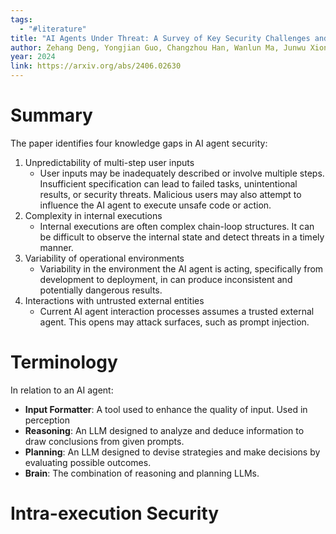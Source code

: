 ```yaml
---
tags:
  - "#literature"
title: "AI Agents Under Threat: A Survey of Key Security Challenges and Future Pathways"
author: Zehang Deng, Yongjian Guo, Changzhou Han, Wanlun Ma, Junwu Xiong, Sheng Wen, Yang Xiang
year: 2024
link: https://arxiv.org/abs/2406.02630
---
```

# Summary
The paper identifies four knowledge gaps in AI agent security:
1. Unpredictability of multi-step user inputs
	- User inputs may be inadequately described or involve multiple steps. Insufficient specification can lead to failed tasks, unintentional results, or security threats. Malicious users may also attempt to influence the AI agent to execute unsafe code or action.
2. Complexity in internal executions
	- Internal executions are often complex chain-loop structures. It can be difficult to observe the internal state and detect threats in a timely manner.
3. Variability of operational environments
	- Variability in the environment the AI agent is acting, specifically from development to deployment, in can produce inconsistent and potentially dangerous results.
4. Interactions with untrusted external entities
	- Current AI agent interaction processes assumes a trusted external agent. This opens may attack surfaces, such as prompt injection.

# Terminology
In relation to an AI agent:
- **Input Formatter**: A tool used to enhance the quality of input. Used in perception
- **Reasoning**: An LLM designed to analyze and deduce information to draw conclusions from given prompts. 
- **Planning**: An LLM designed to devise strategies and make decisions by evaluating possible outcomes. 
- **Brain**: The combination of reasoning and planning LLMs.

# Intra-execution Security
